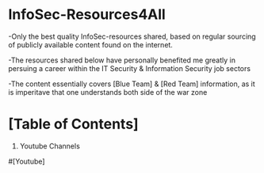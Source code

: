 # InfoSec-Resources4All
-Only the best quality InfoSec-resources shared, based on regular sourcing of publicly available content found on the internet.

-The resources shared below have personally benefited me greatly in persuing a career within the IT Security & Information Security job sectors

-The content essentially covers [Blue Team] & [Red Team] information, as it is imperitave that one understands both side of the war zone

# [Table of Contents]

1. Youtube Channels

#[Youtube]
